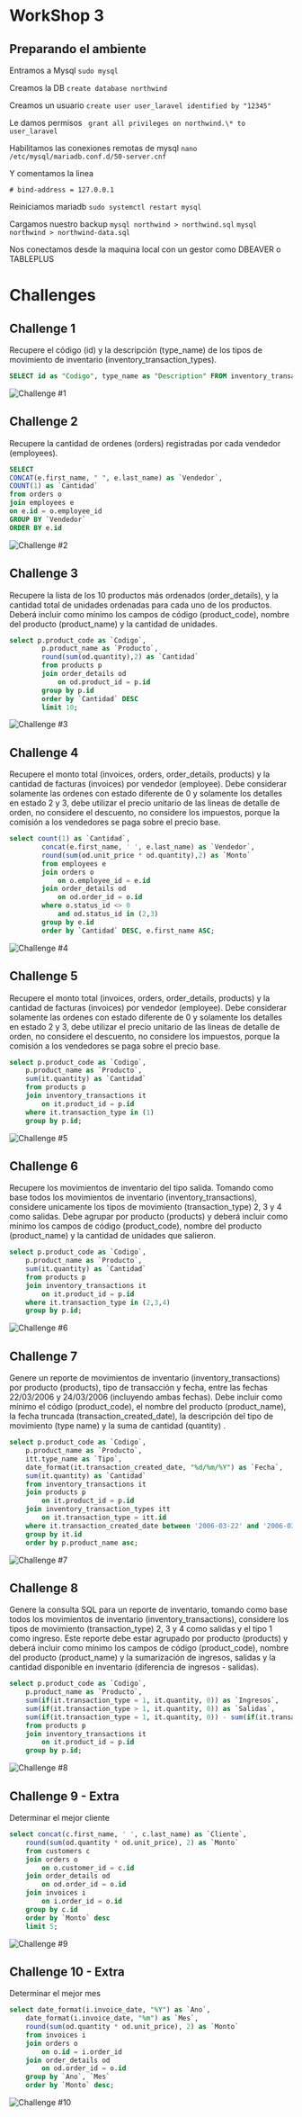 # WorkShop 3

## Preparando el ambiente

Entramos a Mysql
`sudo mysql`

Creamos la DB
`create database northwind`

Creamos un usuario
`create user user_laravel identified by "12345"`

Le damos permisos
` grant all privileges on northwind.\* to user_laravel`

Habilitamos las conexiones remotas de mysql
`nano /etc/mysql/mariadb.conf.d/50-server.cnf`

Y comentamos la linea

```
# bind-address = 127.0.0.1
```

Reiniciamos mariadb
`sudo systemctl restart mysql`

Cargamos nuestro backup
`mysql northwind > northwind.sql`
`mysql northwind > northwind-data.sql`

Nos conectamos desde la maquina local con un gestor como DBEAVER o TABLEPLUS

# Challenges

## Challenge 1

Recupere el código (id) y la descripción (type_name) de los tipos de movimiento de inventario (inventory_transaction_types).

```sql
SELECT id as "Codigo", type_name as "Description" FROM inventory_transaction_types
```

![Challenge #1](images/1.jpg)

## Challenge 2

Recupere la cantidad de ordenes (orders)
registradas por cada vendedor (employees).

```sql
SELECT
CONCAT(e.first_name, " ", e.last_name) as `Vendedor`,
COUNT(1) as `Cantidad`
from orders o
join employees e
on e.id = o.employee_id
GROUP BY `Vendedor`
ORDER BY e.id
```

![Challenge #2](images/2.jpg)

## Challenge 3

Recupere la lista de los 10 productos más ordenados (order_details),
y la cantidad total de unidades ordenadas para cada uno de los
productos.
Deberá incluir como mínimo los campos de código (product_code),
nombre del producto (product_name) y la cantidad de unidades.

```sql
select p.product_code as `Codigo`,
        p.product_name as `Producto`,
        round(sum(od.quantity),2) as `Cantidad`
        from products p
        join order_details od
            on od.product_id = p.id
        group by p.id
        order by `Cantidad` DESC
        limit 10;
```

![Challenge #3](images/3.jpg)

## Challenge 4

Recupere el monto total (invoices, orders, order_details, products) y la
cantidad de facturas (invoices) por vendedor (employee). Debe
considerar solamente las ordenes con estado diferente de 0 y
solamente los detalles en estado 2 y 3, debe utilizar el precio
unitario de las lineas de detalle de orden, no considere el descuento,
no considere los impuestos, porque la comisión a los vendedores se
paga sobre el precio base.

```sql
select count(1) as `Cantidad`,
		concat(e.first_name, ' ', e.last_name) as `Vendedor`,
        round(sum(od.unit_price * od.quantity),2) as `Monto`
        from employees e
        join orders o
        	on o.employee_id = e.id
        join order_details od
        	on od.order_id = o.id
        where o.status_id <> 0
        	and od.status_id in (2,3)
        group by e.id
        order by `Cantidad` DESC, e.first_name ASC;
```

![Challenge #4](images/4.jpg)

## Challenge 5

Recupere el monto total (invoices, orders, order_details, products) y la
cantidad de facturas (invoices) por vendedor (employee). Debe
considerar solamente las ordenes con estado diferente de 0 y
solamente los detalles en estado 2 y 3, debe utilizar el precio
unitario de las lineas de detalle de orden, no considere el descuento,
no considere los impuestos, porque la comisión a los vendedores se
paga sobre el precio base.

```sql
select p.product_code as `Codigo`,
    p.product_name as `Producto`,
    sum(it.quantity) as `Cantidad`
    from products p
    join inventory_transactions it
        on it.product_id = p.id
    where it.transaction_type in (1)
    group by p.id;
```

![Challenge #5](images/5.jpg)

## Challenge 6

Recupere los movimientos de inventario del tipo salida. Tomando como base todos los movimientos de inventario (inventory_transactions), considere unicamente los tipos de movimiento (transaction_type) 2, 3 y 4 como salidas. Debe agrupar por producto (products) y deberá incluir como mínimo los campos de código (product_code), nombre del producto (product_name) y la cantidad de unidades que salieron.

```sql
select p.product_code as `Codigo`,
    p.product_name as `Producto`,
    sum(it.quantity) as `Cantidad`
    from products p
    join inventory_transactions it
        on it.product_id = p.id
    where it.transaction_type in (2,3,4)
    group by p.id;
```

![Challenge #6](images/6.jpg)

## Challenge 7

Genere un reporte de movimientos de inventario (inventory_transactions) por producto (products), tipo de transacción y fecha, entre las fechas 22/03/2006 y 24/03/2006 (incluyendo ambas fechas). Debe incluir como mínimo el código (product_code), el nombre del producto (product_name), la fecha truncada (transaction_created_date), la descripción del tipo de movimiento (type name) y la suma de cantidad (quantity) .

```sql
select p.product_code as `Codigo`,
    p.product_name as `Producto`,
    itt.type_name as `Tipo`,
    date_format(it.transaction_created_date, "%d/%m/%Y") as `Fecha`,
    sum(it.quantity) as `Cantidad`
    from inventory_transactions it
    join products p
        on it.product_id = p.id
    join inventory_transaction_types itt
        on it.transaction_type = itt.id
    where it.transaction_created_date between '2006-03-22' and '2006-03-24'
    group by it.id
	order by p.product_name asc;
```

![Challenge #7](images/7.jpg)

## Challenge 8

Genere la consulta SQL para un reporte de inventario, tomando como base todos los movimientos de inventario (inventory_transactions), considere los tipos de movimiento (transaction_type) 2, 3 y 4 como salidas y el tipo 1 como ingreso. Este reporte debe estar agrupado por producto (products) y deberá incluir como mínimo los campos de código (product_code), nombre del producto (product_name) y la sumarización de ingresos, salidas y la cantidad disponible en inventario (diferencia de ingresos - salidas).

```sql
select p.product_code as `Codigo`,
    p.product_name as `Producto`,
    sum(if(it.transaction_type = 1, it.quantity, 0)) as `Ingresos`,
    sum(if(it.transaction_type > 1, it.quantity, 0)) as `Salidas`,
    sum(if(it.transaction_type = 1, it.quantity, 0)) - sum(if(it.transaction_type > 1, it.quantity, 0)) as `Disponible`
    from products p
    join inventory_transactions it
        on it.product_id = p.id
    group by p.id;
```

![Challenge #8](images/8.jpg)

## Challenge 9 - Extra

Determinar el mejor cliente

```sql
select concat(c.first_name, ' ', c.last_name) as `Cliente`,
    round(sum(od.quantity * od.unit_price), 2) as `Monto`
    from customers c
    join orders o
        on o.customer_id = c.id
    join order_details od
        on od.order_id = o.id
    join invoices i
        on i.order_id = o.id
    group by c.id
    order by `Monto` desc
    limit 5;
```

![Challenge #9](images/9.jpg)

## Challenge 10 - Extra

Determinar el mejor mes

```sql
select date_format(i.invoice_date, "%Y") as `Ano`,
    date_format(i.invoice_date, "%m") as `Mes`,
    round(sum(od.quantity * od.unit_price), 2) as `Monto`
    from invoices i
    join orders o
        on o.id = i.order_id
    join order_details od
        on od.order_id = o.id
    group by `Ano`, `Mes`
    order by `Monto` desc;
```

![Challenge #10](images/10.jpg)
